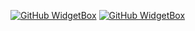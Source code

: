 [![GitHub WidgetBox](https://github-widgetbox.vercel.app/api/profile?username=yellowbug7293&data=followers,repositories,stars,commits)](https://github.com/Jurredr/github-widgetbox)
[![GitHub WidgetBox](https://github-widgetbox.vercel.app/api/skills?languages=java,python,html,css,c,cpp,rust,kotlin,go,bash,xml,json,yaml,postgresql,mysql,powershell,lua,visualbasic,x86,arm,markdown)](https://github.com/Jurredr/github-widgetbox)

